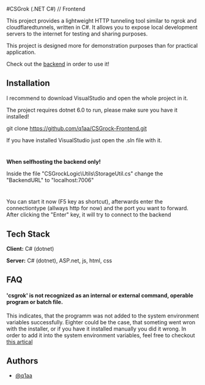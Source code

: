 
#CSGrok (.NET C#) // Frontend

This project provides a lightweight HTTP tunneling tool similar to ngrok and cloudflaredtunnels, written in C#. It allows you to expose local development servers to the internet for testing and sharing purposes.

This project is designed more for demonstration purposes than for practical application.

Check out the [backend](https://github.com/q1aa/CSGrock-Backend) in order to use it!
## Installation

I recommend to download VisualStudio and open the whole project in it.

The project requires dotnet 6.0 to run, please make sure you have it installed!

git clone https://github.com/q1aa/CSGrock-Frontend.git

If you have installed VisualStudio just open the .sln file with it.

#
**When selfhosting the backend only!**

Inside the file "CSGrockLogic\Utils\StorageUtil.cs" change the "BackendURL" to "localhost:7006"
#

You can start it now (F5 key as shortcut), afterwards enter the connectiontype (allways http for now) and the port you want to forward. After clicking the "Enter" key, it will try to connect to the backend 
## Tech Stack

**Client:** C# (dotnet)

**Server:**  C# (dotnet), ASP.net, js, html, css


## FAQ

#### 'csgrok' is not recognized as an internal or external command, operable program or batch file.

This indicates, that the programm was not added to the  system environment variables successfully. Eighter could be the case, that someting went wron with the installer, or if you have it installed manually you did it wrong.
In order to add it into the  system environment variables, feel free to checkout [this artical](https://docs.delinea.com/online-help/secret-server-11-5-x/secret-launchers/launcher-configuration-and-support/adding-a-program-folder-to-the-windows-path/index.htm)
## Authors

- [@q1aa](https://github.com/q1aa)
